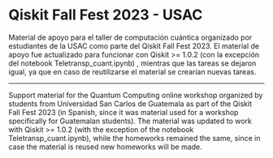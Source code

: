 # Qiskit Fall Fest 2023 - USAC 
Material de apoyo para el taller de computación cuántica organizado por estudiantes de la USAC como parte del Qiskit Fall Fest 2023. El material de apoyo fue actualizado para
funcionar con Qiskit >= 1.0.2 (con la excepción del notebook Teletransp_cuant.ipynb) , mientras que las tareas se dejaron igual, ya que en caso de reutilizarse el material se crearían nuevas tareas.

----

Support material for the Quantum Computing online workshop organized by students from Universidad San Carlos de Guatemala as part of the Qiskit Fall Fest 2023 (in Spanish, since it
was material used for a workshop specifically for Guatemalan students). The material was updated to work with Qiskit >= 1.0.2 (with the exception of the notebook Teletransp_cuant.ipynb), while the homeworks remained the same, since in case the
material is reused new homeworks will be made.
